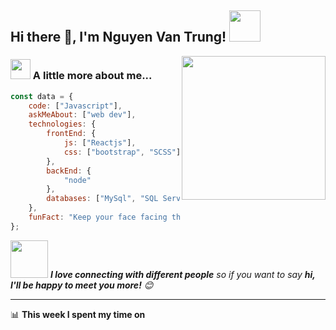 <h2>Hi there 🤞, I'm Nguyen Van Trung! <img src="https://media.giphy.com/media/12oufCB0MyZ1Go/giphy.gif" width="50"></h2>

<img align='right' src="https://media.giphy.com/media/M9gbBd9nbDrOTu1Mqx/giphy.gif" width="230">

<!-- <p><em>Freelancer Software Engineer<img src="#" width="30"> 
</em></p> -->

### <img src="https://emojis.slackmojis.com/emojis/images/1588315024/8823/hyperkitty.gif?1588315024" width="32px"/> A little more about me...  

```javascript
const data = {
    code: ["Javascript"],
    askMeAbout: ["web dev"],
    technologies: {
        frontEnd: {
            js: ["Reactjs"],
            css: ["bootstrap", "SCSS"]
        },
        backEnd: {
            "node"
        },
        databases: ["MySql", "SQL Server"]
    },
    funFact: "Keep your face facing the sun and darkness will fall behind you.☘"
};
```

<img src="https://media.giphy.com/media/LnQjpWaON8nhr21vNW/giphy.gif" width="60"> <em><b>I love connecting with different people</b> so if you want to say <b>hi, I'll be happy to meet you more!</b> 😊</em>

---
📊 **This week I spent my time on**
<!--START_SECTION:waka-->
```text

```
<!--END_SECTION:waka-->
